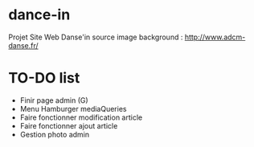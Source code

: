 # dance-in
Projet Site Web Danse'in
source image background : http://www.adcm-danse.fr/

# TO-DO list
- Finir page admin (G)
- Menu Hamburger mediaQueries
- Faire fonctionner modification article
- Faire fonctionner ajout article
- Gestion photo admin
